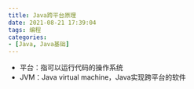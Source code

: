```yaml
---
title: Java跨平台原理
date: 2021-08-21 17:39:04
tags: 编程
categories:
- [Java, Java基础]
---
```


* 平台：指可以运行代码的操作系统
* JVM：Java virtual machine，Java实现跨平台的软件
